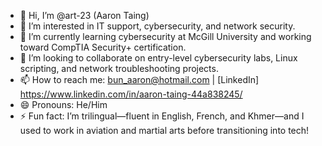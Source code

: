 - 👋 Hi, I’m @art-23 (Aaron Taing)
- 👀 I’m interested in IT support, cybersecurity, and network security.
- 🌱 I’m currently learning cybersecurity at McGill University and working toward CompTIA Security+ certification.
- 💞️ I’m looking to collaborate on entry-level cybersecurity labs, Linux scripting, and network troubleshooting projects.
- 📫 How to reach me: bun_aaron@hotmail.com | [LinkedIn] https://www.linkedin.com/in/aaron-taing-44a838245/
- 😄 Pronouns: He/Him
- ⚡ Fun fact: I’m trilingual—fluent in English, French, and Khmer—and I used to work in aviation and martial arts before transitioning into tech!
